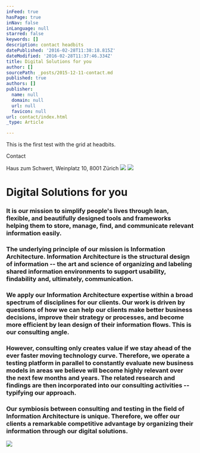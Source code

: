 ```yaml
---
inFeed: true
hasPage: true
inNav: false
inLanguage: null
starred: false
keywords: []
description: contact headbits
datePublished: '2016-02-28T11:38:18.815Z'
dateModified: '2016-02-28T11:37:46.334Z'
title: Digital Solutions for you
author: []
sourcePath: _posts/2015-12-11-contact.md
published: true
authors: []
publisher:
  name: null
  domain: null
  url: null
  favicon: null
url: contact/index.html
_type: Article

---
```

This is the first test with the grid at headbits.

Contact

Haus zum Schwert, Weinplatz 10, 8001 Zürich
![](https://the-grid-user-content.s3-us-west-2.amazonaws.com/e4330da4-9f7c-4591-bf9c-2faceeaa6ef4.jpg)
![](https://the-grid-user-content.s3-us-west-2.amazonaws.com/7b4dfca4-d4d1-4ea7-a643-7f90eccac2a3.jpg)

# Digital Solutions for you

### It is our mission to simplify people's lives through lean, flexible, and beautifully designed tools and frameworks helping them to store, manage, find, and communicate relevant information easily.

### The underlying principle of our mission is Information Architecture. Information Architecture is the structural design of information -- the art and science of organizing and labeling shared information environments to support usability, findability and, ultimately, communication. 

### We apply our Information Architecture expertise within a broad spectrum of disciplines for our clients. Our work is driven by questions of how we can help our clients make better business decisions, improve their strategy or processes, and become more efficient by lean design of their information flows. This is our consulting angle.

### However, consulting only creates value if we stay ahead of the ever faster moving technology curve. Therefore, we operate a testing platform in parallel to constantly evaluate new business models in areas we believe will become highly relevant over the next few months and years. The related research and findings are then incorporated into our consulting activities -- typifying our approach.

### Our symbiosis between consulting and testing in the field of Information Architecture is unique. Therefore, we offer our clients a remarkable competitive advantage by organizing their information through our digital solutions.
![](https://the-grid-user-content.s3-us-west-2.amazonaws.com/9cbc2da4-6e42-4a2d-b626-cf84c1a3262e.jpg)